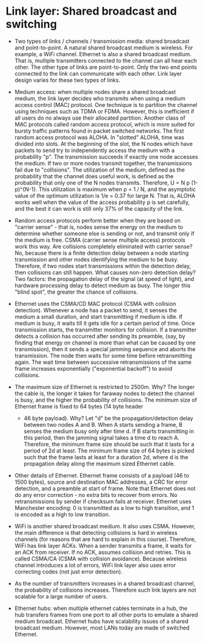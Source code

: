 Link layer: Shared broadcast and switching
==========================================

* Two types of links / channels / transmission media: shared broadcast
  and point-to-point. A natural shared broadcast medium is
  wireless. For example, a WiFi channel. Ethernet is also a shared
  broadcast medium. That is, multiple transmitters connected to the
  channel can all hear each other. The other type of links are
  point-to-point. Only the two end points connected to the link can
  communicate with each other. Link layer design varies for these two
  types of links.

* Medium access: when multiple nodes share a shared broadcast medium,
  the link layer decides who transmits when using a medium access
  control (MAC) protocol. One technique is to partition the channel
  using techniques such as TDMA or FDMA. However, this is inefficient
  if all users do no always use their allocated partition. Another
  class of MAC protocols called random access protocol, which is more
  suited for bursty traffic patterns found in packet switched
  networks. The first random access protocol was ALOHA. In "slotted"
  ALOHA, time was divided into slots. At the beginning of the slot,
  the N nodes which have packets to send try to independently access
  the medium with a probability "p". The transmission succeeds if
  exactly one node accesses the medium. If two or more nodes transmit
  together, the transmissions fail due to "collisions". The
  utilization of the medium, defined as the probability that the
  channel does useful work, is defined as the probability that only
  one of the N nodes transmits. Therefore, U = N p (1-p)^{N-1}. This
  utilization is maximum when p = 1 / N, and the asymptotic value of
  the optimum utilization is 1/e = 0.37 for large N. That is, ALOHA
  works well when the value of the access probability p is set
  carefully, and the best it can work is still only 37% of the
  capacity of the link.

* Random access protocols perform better when they are based on
  "carrier sense" - that is, nodes sense the energy on the medium to
  determine whether someone else is sending or not, and transmit only
  if the medium is free. CSMA (carrier sense multiple access)
  protocols work this way. Are collisions completely eliminated with
  carrier sense? No, because there is a finite detection delay between
  a node starting transmission and other nodes identifying the medium
  to be busy. Therefore, if two nodes start transmissions within the
  detection delay, then collisions can still happen. What causes
  non-zero detection delay? Two factors: the propagation delay of the
  signal (at speed of light), and hardware processing delay to detect
  medium as busy. The longer this "blind spot", the greater the chance
  of collisions.

* Ethernet uses the CSMA/CD MAC protocol (CSMA with collision
  detection). Whenever a node has a packet to send, it senses the
  medium a small duration, and start transmitting if medium is
  idle. If medium is busy, it waits till it gets idle for a certain
  period of time. Once transmission starts, the transmitter monitors
  for collision. If a transmitter detects a collision has occurred
  after sending its preamble, (say, by finding that energy on channel
  is more than what can be caused by one transmission), then it sends
  a special jamming sequence and aborts the transmission. The node
  then waits for some time before retransmitting again. The wait time
  between successive retransmissions of the same frame increases
  exponentially ("exponential backoff") to avoid collisions.

* The maximum size of Ethernet is restricted to 2500m. Why? The longer
  the cable is, the longer it takes for faraway nodes to detect the
  channel is busy, and the higher the probability of collisions. The
  minimum size of Ethernet frame is fixed to 64 bytes (14 byte header
  + 46 byte payload). Why? Let "d" be the propagation/detection delay
  between two nodes A and B. When A starts sending a frame, B senses
  the medium busy only after time d. If B starts transmitting in this
  period, then the jamming signal takes a time d to reach
  A. Therefore, the minimum frame size should be such that it lasts
  for a period of 2d at least. The minimum frame size of 64 bytes is
  picked such that the frame lasts at least for a duration 2d, where d
  is the propagation delay along the maximum sized Ethernet cable.

* Other details of Ethernet. Ethernet frame consists of a payload (46
  to 1500 bytes), source and destination MAC addresses, a CRC for
  error detection, and a preamble at start of frame. Note that
  Ethernet does not do any error correction - no extra bits to recover
  from errors. No retransmissions by sender if checksum fails at
  receiver. Ethernet uses Manchester encoding: 0 is transmitted as a
  low to high transition, and 1 is encoded as a high to low
  transition.

* WiFi is another shared broadcast medium. It also uses CSMA. However,
  the main difference is that detecting collisions is hard in wireless
  channels (for reasons that are hard to explain in this
  course). Therefore, WiFi has link layer ACKs. When a sender
  transmits a frame, it waits for an ACK from receiver. If no ACK,
  assumes collision and retries. This is called CSMA/CA (CSMA with
  collision avoidance). Because wireless channel introduces a lot of
  errors, WiFi link layer also uses error correcting codes (not just
  error detection).

* As the number of transmitters increases in a shared broadcast
  channel, the probability of collisions increases. Therefore such
  link layers are not scalable for a large number of users.

* Ethernet hubs: when multiple ethernet cables terminate in a hub, the
  hub transfers frames from one port to all other ports to emulate a
  shared medium broadcast. Ethernet hubs have scalability issues of a
  shared broadcast medium. However, most LANs today are made of
  switched Ethernet.

